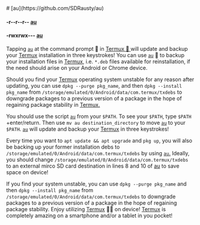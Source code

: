 <link rel="prerender" href="https://sdrausty.github.io/au/">
# [au](https://github.com/SDRausty/au)

#### -r--r--r-- [au](https://raw.githubusercontent.com/SDRausty/au/master/au)
#### -rwxrwx--- [au](https://wae.github.io/au/au)

Tapping [`au`](https://raw.githubusercontent.com/sdrausty/au/master/au) at the command prompt 💪 in [Termux 🙂 ](https://termux.com/) will update and backup your [Termux](https://termux.com/) installation in three keystrokes! You can use [`au`](https://github.com/sdrausty/au/blob/master/au) 📲 to backup your installation files in [Termux,](https://termux.com/) i.e. `*.deb` files available for reinstallation, if the need should arise on your Android or Chrome device. 

Should you find your [Termux](https://termux.com/) operating system unstable for any reason after updating, you can use `dpkg --purge pkg_name`, and then `dpkg --install pkg_name` from `/storage/emulated/0/Android/data/com.termux/txdebs` to downgrade packages to a previous version of a package in the hope of regaining package stability in [Termux.](https://termux.com/)

You should use the script [`au`](https://github.com/sdrausty/au/blob/master/au) from your `$PATH`. To see your `$PATH`, type `$PATH` +enter/return. Then use `mv au destination_directory` to move [`au`](https://github.com/sdrausty/au/blob/master/au) to your `$PATH`. [`au`](https://github.com/sdrausty/au/blob/master/au) will update and backup your [Termux](https://termux.com/) in three keystrokes!

Every time you want to `apt update && apt upgrade` and `pkg up`, you will also be backing up your former installation debs to `/storage/emulated/0/Android/data/com.termux/txdebs` by using [`au`.](https://github.com/sdrausty/au/blob/master/au) Ideally, you should change `/storage/emulated/0/Android/data/com.termux/txdebs` to an external mirco SD card destination in lines 8 and 10 of [au](https://github.com/sdrausty/au/blob/master/au) to save space on device!

If you find your system unstable, you can use `dpkg --purge pkg_name` and then `dpkg --install pkg_name` from `/storage/emulated/0/Android/data/com.termux/txdebs` to downgrade packages to a previous version of a package in the hope of regaining package stability. Enjoy utilizing [Termux](https://termux.com/) 💪🙂 on device! [Termux](https://termux.com/) is completely amazing on a smartphone and/or a tablet in you pocket! 
<!--au index.md EOF-->
